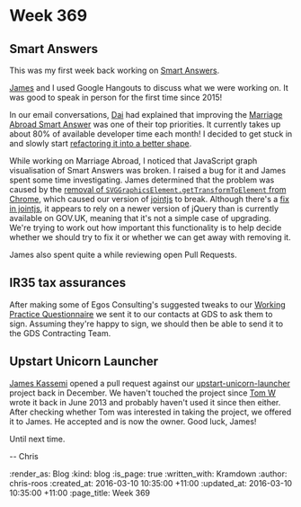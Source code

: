 Week 369
========

## Smart Answers

This was my first week back working on [Smart Answers][smart-answers].

[James][james-mead] and I used Google Hangouts to discuss what we were working on. It was good to speak in person for the first time since 2015!

In our email conversations, [Dai][dai-vaughn] had explained that improving the [Marriage Abroad Smart Answer][marriage-abroad] was one of their top priorities. It currently takes up about 80% of available developer time each month! I decided to get stuck in and slowly start [refactoring it into a better shape][smart-answer-refactor].

While working on Marriage Abroad, I noticed that JavaScript graph visualisation of Smart Answers was broken. I raised a bug for it and James spent some time investigating. James determined that the problem was caused by the [removal of `SVGGraphicsElement.getTransformToElement` from Chrome][chrome-get-transform-to-element-removal], which caused our version of [jointjs][jointjs] to break. Although there's a [fix in jointjs][jointjs-changelog], it appears to rely on a newer version of jQuery than is currently available on GOV.UK, meaning that it's not a simple case of upgrading. We're trying to work out how important this functionality is to help decide whether we should try to fix it or whether we can get away with removing it.

James also spent quite a while reviewing open Pull Requests.

## IR35 tax assurances

After making some of Egos Consulting's suggested tweaks to our [Working Practice Questionnaire][egos-wpq] we sent it to our contacts at GDS to ask them to sign. Assuming they're happy to sign, we should then be able to send it to the GDS Contracting Team.

## Upstart Unicorn Launcher

[James Kassemi][james-kassemi] opened a pull request against our [upstart-unicorn-launcher][upstart-unicorn-launcher] project back in December. We haven't touched the project since [Tom W][tom-ward] wrote it back in June 2013 and probably haven't used it since then either. After checking whether Tom was interested in taking the project, we offered it to James. He accepted and is now the owner. Good luck, James!

Until next time.

-- Chris

[chrome-get-transform-to-element-removal]: https://www.chromestatus.com/feature/5736166087196672
[dai-vaughn]: https://dafyddvaughan.uk/
[egos-wpq]: http://www.egos.co.uk/ir35_wpq.htm
[james-kassemi]: https://github.com/jkassemi
[james-mead]: /james-mead
[jointjs]: http://www.jointjs.com/
[jointjs-changelog]: https://github.com/clientIO/joint/blob/e364cf841cd4362375c41352300d809ae5e21808/CHANGELOG#L29
[marriage-abroad]: https://www.gov.uk/marriage-abroad
[smart-answers]: https://github.com/alphagov/smart-answers
[smart-answer-refactor]: https://github.com/alphagov/smart-answers/blob/master/doc/refactoring.md
[tom-ward]: https://tomafro.net/
[upstart-unicorn-launcher]: https://github.com/freerange/upstart-unicorn-launcher

:render_as: Blog
:kind: blog
:is_page: true
:written_with: Kramdown
:author: chris-roos
:created_at: 2016-03-10 10:35:00 +11:00
:updated_at: 2016-03-10 10:35:00 +11:00
:page_title: Week 369
